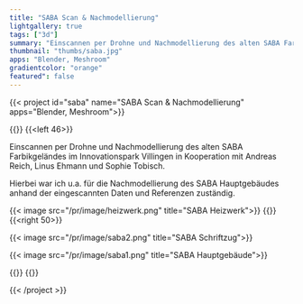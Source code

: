 ```yaml
---
title: "SABA Scan & Nachmodellierung"
lightgallery: true
tags: ["3d"]
summary: "Einscannen per Drohne und Nachmodellierung des alten SABA Farbikgeländes"
thumbnail: "thumbs/saba.jpg"
apps: "Blender, Meshroom"
gradientcolor: "orange"
featured": false
---
```


{{< project id="saba" name="SABA Scan & Nachmodellierung" apps="Blender, Meshroom">}}

{{<twoculumn>}}
{{<left 46>}}

Einscannen per Drohne und Nachmodellierung des alten SABA Farbikgeländes im Innovationspark Villingen in Kooperation mit Andreas Reich, Linus Ehmann und Sophie Tobisch. 

Hierbei war ich u.a. für die Nachmodellierung des SABA Hauptgebäudes anhand der eingescannten Daten und Referenzen zuständig.

{{< image src="/pr/image/heizwerk.png" title="SABA Heizwerk">}}
{{</left>}}
{{<right 50>}}

{{< image src="/pr/image/saba2.png" title="SABA Schriftzug">}}

{{< image src="/pr/image/saba1.png" title="SABA Hauptgebäude">}}

{{</right>}}
{{</twoculumn>}}

{{< /project >}}